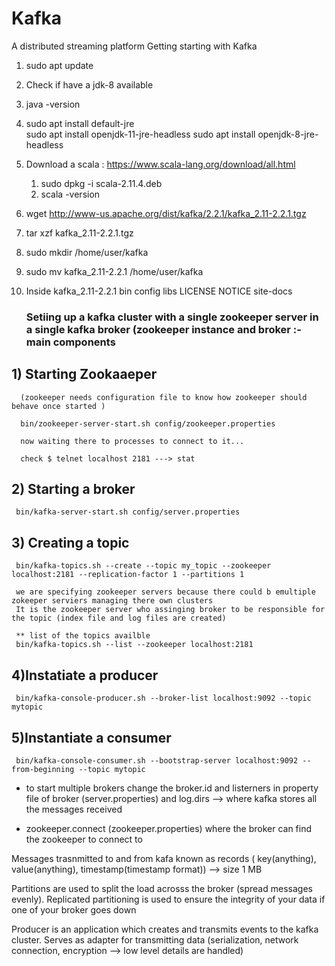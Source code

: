 # Kafka 

A distributed streaming platform
Getting starting with Kafka

1)  sudo apt update
2)  Check if have a jdk-8 available
   1) java -version
   2) sudo apt install default-jre            
      sudo apt install openjdk-11-jre-headless
      sudo apt install openjdk-8-jre-headless 
3)  Download a scala : https://www.scala-lang.org/download/all.html
      1) sudo dpkg -i scala-2.11.4.deb
      2) scala -version
4)  wget http://www-us.apache.org/dist/kafka/2.2.1/kafka_2.11-2.2.1.tgz
5)  tar xzf kafka_2.11-2.2.1.tgz
6)  sudo mkdir /home/user/kafka
7)  sudo mv kafka_2.11-2.2.1 /home/user/kafka
8)  Inside kafka_2.11-2.2.1
    bin  config  libs  LICENSE  NOTICE  site-docs
    
    ### Setiing up a kafka cluster with a single zookeeper server in a single kafka broker (zookeeper instance and broker :- main components
    
## 1) Starting Zookaaeper
      (zookeeper needs configuration file to know how zookeeper should behave once started )
      
      bin/zookeeper-server-start.sh config/zookeeper.properties
      
      now waiting there to processes to connect to it...
      
      check $ telnet localhost 2181 ---> stat
        
## 2) Starting a broker 

     bin/kafka-server-start.sh config/server.properties
     
## 3) Creating a topic
     
     bin/kafka-topics.sh --create --topic my_topic --zookeeper localhost:2181 --replication-factor 1 --partitions 1
      
     we are specifying zookeeper servers because there could b emultiple zokeeper serviers managing there own clusters
     It is the zookeeper server who assinging broker to be responsible for the topic (index file and log files are created)
            
     ** list of the topics availble
     bin/kafka-topics.sh --list --zookeeper localhost:2181

## 4)Instatiate a producer 
   
     bin/kafka-console-producer.sh --broker-list localhost:9092 --topic mytopic

## 5)Instantiate a consumer 
  
     bin/kafka-console-consumer.sh --bootstrap-server localhost:9092 --from-beginning --topic mytopic
  
   * to start multiple brokers change the broker.id and listerners in property file of broker (server.properties)
      and log.dirs --> where kafka stores all the messages received
      
   * zookeeper.connect (zookeeper.properties)  where the broker can find the zookeeper to connect to 
 
 
 Messages trasnmitted to and from kafa known as records ( key(anything), value(anything), timestamp(timestamp format)) --> size 1 MB
 
 Partitions are used to split the load acrosss the broker (spread messages evenly). Replicated partitioning is used to ensure the integrity of your data if one of your broker goes down 
 
 Producer is an application which creates and transmits events to the kafka cluster. Serves as adapter for transmitting data (serialization, network connection, encryption --> low level details are handled)
